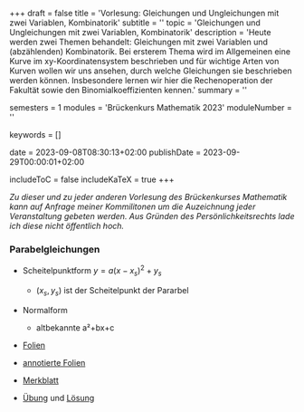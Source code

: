 +++
draft = false
title = 'Vorlesung: Gleichungen und Ungleichungen mit zwei Variablen, Kombinatorik'
subtitle = ''
topic = 'Gleichungen und Ungleichungen mit zwei Variablen, Kombinatorik'
description = 'Heute werden zwei Themen behandelt: Gleichungen mit zwei Variablen und (abzählenden) Kombinatorik. Bei ersterem Thema wird im Allgemeinen eine Kurve im xy-Koordinatensystem beschrieben und für wichtige Arten von Kurven wollen wir uns ansehen, durch welche Gleichungen sie beschrieben werden können. Insbesondere lernen wir hier die Rechenoperation der Fakultät sowie den Binomialkoeffizienten kennen.'
summary = ''

semesters = 1
modules = 'Brückenkurs Mathematik 2023'
moduleNumber = ''

keywords = []

date = 2023-09-08T08:30:13+02:00
publishDate = 2023-09-29T00:00:01+02:00

includeToC = false
includeKaTeX = true
+++

*Zu dieser und zu jeder anderen Vorlesung des Brückenkurses Mathematik kann auf Anfrage meiner Kommilitonen um die Auzeichnung jeder Veranstaltung gebeten werden. Aus Gründen des Persönlichkeitsrechts lade ich diese nicht öffentlich hoch.*

### Parabelgleichungen

* Scheitelpunktform $y = a(x - x_{s})^{2} + y_{s}$
    * $(x_{s}, y_{s})$ ist der Scheitelpunkt der Pararbel
* Normalform
    * altbekannte a²+bx+c

* [Folien](/university/brückenkurs-mathe-folien-07.pdf)
* [annotierte Folien](/university/brückenkurs-mathe-folien-07-annot.pdf)
* [Merkblatt](/university/brückenkurs-mathe-merkblatt-07.pdf)
* [Übung](/university/brückenkurs-mathe-übung-07.pdf) und [Lösung](brückenkurs-mathe-lösung-07.pdf)
